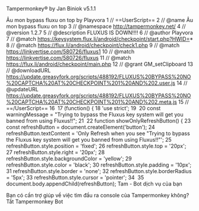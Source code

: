 
Tampermonkey® by Jan Biniok
v5.1.1
	
Âu mon bypass fluxu on top
by Playvora
1
// ==UserScript==
2
// @name        Âu mon bypass fluxu on top
3
// @namespace    http://tampermonkey.net/
4
// @version      1.2.7
5
// @description  FLUXUS IS DOWN!!!!
6
// @author       Playvora
7
// @match        https://keysystem.flux.li/android/checkpoint/start.php?HWID=*
8
// @match        https://flux.li/android/checkpoint/check1.php
9
// @match        https://linkvertise.com/580726/fluxus1
10
// @match        https://linkvertise.com/580726/fluxus
11
// @match        https://flux.li/android/checkpoint/main.php
12
// @grant        GM_setClipboard
13
// @downloadURL https://update.greasyfork.org/scripts/488192/FLUXUS%20BYPASS%20NO%20CAPTCHA%20AT%20CHECKPOINT%201%20AND%202.user.js
14
// @updateURL https://update.greasyfork.org/scripts/488192/FLUXUS%20BYPASS%20NO%20CAPTCHA%20AT%20CHECKPOINT%201%20AND%202.meta.js
15
// ==/UserScript==
16
​
17
(function() {
18
    'use strict';
19
​
20
    const warningMessage = "Trying to bypass the Fluxus key system will get you banned from using Fluxus!!";
21
​
22
    function showOnlyRefreshButton() {
23
        const refreshButton = document.createElement('button');
24
        refreshButton.textContent = 'Only Refresh when you see "Trying to bypass the Fluxus key system will get you banned from using Fluxus!!"';
25
        refreshButton.style.position = 'fixed';
26
        refreshButton.style.top = '20px';
27
        refreshButton.style.right = '20px';
28
        refreshButton.style.backgroundColor = 'yellow';
29
        refreshButton.style.color = 'black';
30
        refreshButton.style.padding = '10px';
31
        refreshButton.style.border = 'none';
32
        refreshButton.style.borderRadius = '5px';
33
        refreshButton.style.cursor = 'pointer';
34
​
35
        document.body.appendChild(refreshButton);
Tam - Bot dịch vụ của bạn

Bạn có cần trợ giúp về việc tìm đầu ra console của Tampermonkey không?
Tắt
Tampermonkey Bot
